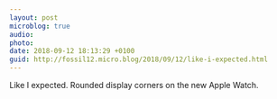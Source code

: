 ```yaml
---
layout: post
microblog: true
audio: 
photo: 
date: 2018-09-12 18:13:29 +0100
guid: http://fossil12.micro.blog/2018/09/12/like-i-expected.html
---
```

Like I expected. Rounded display corners on the new Apple Watch.
